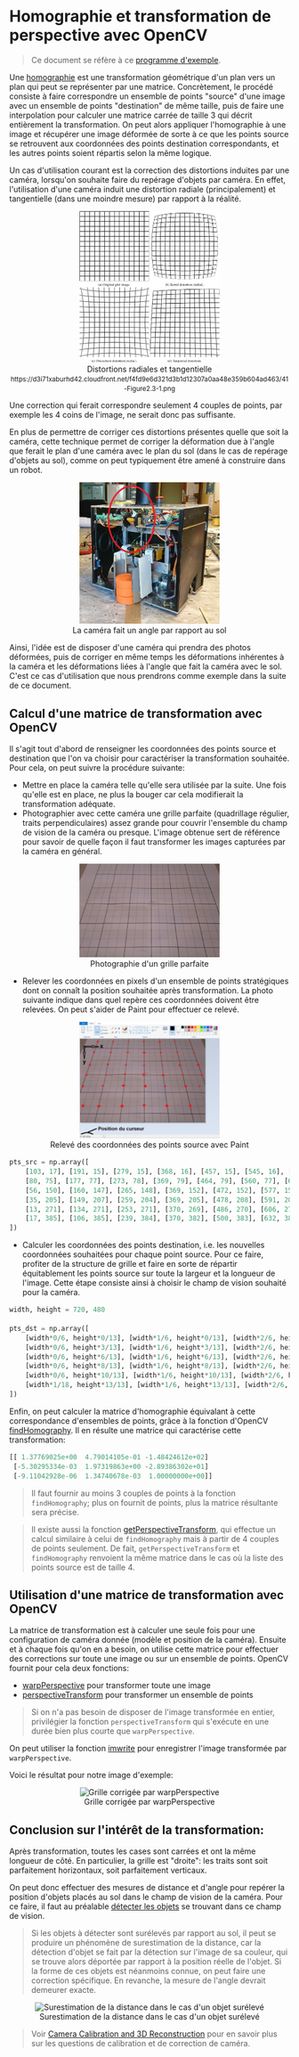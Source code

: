 # Homographie et transformation de perspective avec OpenCV

> Ce document se réfère à ce [programme d'exemple](../OpenCV_code/homography/homography.py).

Une [homographie](https://en.wikipedia.org/wiki/Homography) est une transformation géométrique d'un plan vers un plan qui peut se représenter par une matrice. Concrètement, le procédé consiste à faire correspondre un ensemble de points "source" d'une image avec un ensemble de points "destination" de même taille, puis de faire une interpolation pour calculer une matrice carrée de taille 3 qui décrit entièrement la transformation. On peut alors appliquer l'homographie à une image et récupérer une image déformée de sorte à ce que les points source se retrouvent aux coordonnées des points destination correspondants, et les autres points soient répartis selon la même logique.

Un cas d'utilisation courant est la correction des distortions induites par une caméra, lorsqu'on souhaite faire du repérage d'objets par caméra. En effet, l'utilisation d'une caméra induit une distortion radiale (principalement) et tangentielle (dans une moindre mesure) par rapport à la réalité.

<p align=center>
    <img src="distortions_radiales_et_tangentielle.png"
    alt="Distortions radiales et tangentielle; https://d3i71xaburhd42.cloudfront.net/f4fd9e6d321d3b1d12307a0aa48e359b604ad463/41-Figure2.3-1.png"
    width=50%/>
    <br>Distortions radiales et tangentielle
    <br><small>https://d3i71xaburhd42.cloudfront.net/f4fd9e6d321d3b1d12307a0aa48e359b604ad463/41-Figure2.3-1.png</small>
</p>

Une correction qui ferait correspondre seulement 4 couples de points, par exemple les 4 coins de l'image, ne serait donc pas suffisante.

En plus de permettre de corriger ces distortions présentes quelle que soit la caméra, cette technique permet de corriger la déformation due à l'angle que ferait le plan d'une caméra avec le plan du sol (dans le cas de repérage d'objets au sol), comme on peut typiquement être amené à construire dans un robot.

<p align=center>
    <img src="demo_setup_camera.jpg"
    alt="La caméra fait un angle par rapport au sol"
    width=50%/>
    <br>La caméra fait un angle par rapport au sol
</p>

Ainsi, l'idée est de disposer d'une caméra qui prendra des photos déformées, puis de corriger en même temps les déformations inhérentes à la caméra et les déformations liées à l'angle que fait la caméra avec le sol. C'est ce cas d'utilisation que nous prendrons comme exemple dans la suite de ce document.

## Calcul d'une matrice de transformation avec OpenCV
Il s'agit tout d'abord de renseigner les coordonnées des points source et destination que l'on va choisir pour caractériser la transformation souhaitée. Pour cela, on peut suivre la procédure suivante:

- Mettre en place la caméra telle qu'elle sera utilisée par la suite. Une fois qu'elle est en place, ne plus la bouger car cela modifierait la transformation adéquate.
- Photographier avec cette caméra une grille parfaite (quadrillage régulier, traits perpendiculaires) assez grande pour couvrir l'ensemble du champ de vision de la caméra ou presque. L'image obtenue sert de référence pour savoir de quelle façon il faut transformer les images capturées par la caméra en général.

<p align=center>
    <img src="grille.jpg"
    alt="Photographie d'un grille parfaite"
    width=50%/>
    <br>Photographie d'un grille parfaite
</p>

- Relever les coordonnées en pixels d'un ensemble de points stratégiques dont on connaît la position souhaitée après transformation. La photo suivante indique dans quel repère ces coordonnées doivent être relevées. On peut s'aider de Paint pour effectuer ce relevé.

<p align=center>
    <img src="grille_marqueurs_paint.png"
    alt="Relevé des coordonnées des points source avec Paint"
    width=50%/>
    <br>Relevé des coordonnées des points source avec Paint
</p>

```Python
pts_src = np.array([
    [103, 17], [191, 15], [279, 15], [368, 16], [457, 15], [545, 16], [633, 16],  # line 1
    [80, 75], [177, 77], [273, 78], [369, 79], [464, 79], [560, 77], [655, 78],  # line 2
    [56, 150], [160, 147], [265, 148], [369, 152], [472, 152], [577, 151], [681, 151],  # line 3
    [35, 205], [149, 207], [259, 204], [369, 205], [478, 208], [591, 207], [701, 207],  # line 4
    [13, 271], [134, 271], [253, 271], [370, 269], [486, 270], [606, 271], [685, 271],  # line 5
    [17, 385], [106, 385], [239, 384], [370, 382], [500, 383], [632, 385],  # line 6
])
```

- Calculer les coordonnées des points destination, i.e. les nouvelles coordonnées souhaitées pour chaque point source. Pour ce faire, profiter de la structure de grille et faire en sorte de répartir équitablement les points source sur toute la largeur et la longueur de l'image. Cette étape consiste ainsi à choisir le champ de vision souhaité pour la caméra.

```Python
width, height = 720, 480

pts_dst = np.array([
    [width*0/6, height*0/13], [width*1/6, height*0/13], [width*2/6, height*0/13], [width*3/6, height*0/13], [width*4/6, height*0/13], [width*5/6, height*0/13], [width*6/6, height*0/13],  # line 1
    [width*0/6, height*3/13], [width*1/6, height*3/13], [width*2/6, height*3/13], [width*3/6, height*3/13], [width*4/6, height*3/13], [width*5/6, height*3/13], [width*6/6, height*3/13],  # line 2
    [width*0/6, height*6/13], [width*1/6, height*6/13], [width*2/6, height*6/13], [width*3/6, height*6/13], [width*4/6, height*6/13], [width*5/6, height*6/13], [width*6/6, height*6/13],  # line 3
    [width*0/6, height*8/13], [width*1/6, height*8/13], [width*2/6, height*8/13], [width*3/6, height*8/13], [width*4/6, height*8/13], [width*5/6, height*8/13], [width*6/6, height*8/13],  # line 4
    [width*0/6, height*10/13], [width*1/6, height*10/13], [width*2/6, height*10/13], [width*3/6, height*10/13], [width*4/6, height*10/13], [width*5/6, height*10/13], [width*17/18, height*10/13],  # line 5
    [width*1/18, height*13/13], [width*1/6, height*13/13], [width*2/6, height*13/13], [width*3/6, height*13/13], [width*4/6, height*13/13], [width*5/6, height*13/13],  # line 6
])
```

Enfin, on peut calculer la matrice d'homographie équivalant à cette correspondance d'ensembles de points, grâce à la fonction d'OpenCV [findHomography](https://docs.opencv.org/2.4/modules/calib3d/doc/camera_calibration_and_3d_reconstruction.html#findhomography). Il en résulte une matrice qui caractérise cette transformation:

```Python
[[ 1.37769025e+00  4.79014105e-01 -1.48424612e+02]
 [-5.30295334e-03  1.97319863e+00 -2.89386302e+01]
 [-9.11042928e-06  1.34740678e-03  1.00000000e+00]]
```

> Il faut fournir au moins 3 couples de points à la fonction ```findHomography```; plus on fournit de points, plus la matrice résultante sera précise.

> Il existe aussi la fonction [getPerspectiveTransform](https://docs.opencv.org/2.4/modules/imgproc/doc/geometric_transformations.html#getperspectivetransform), qui effectue un calcul similaire à celui de ```findHomography``` mais à partir de 4 couples de points seulement. De fait, ```getPerspectiveTransform``` et ```findHomography``` renvoient la même matrice dans le cas où la liste des points source est de taille 4.

## Utilisation d'une matrice de transformation avec OpenCV
La matrice de transformation est à calculer une seule fois pour une configuration de caméra donnée (modèle et position de la caméra). Ensuite et à chaque fois qu'on en a besoin, on utilise cette matrice pour effectuer des corrections sur toute une image ou sur un ensemble de points. OpenCV fournit pour cela deux fonctions:

- [warpPerspective](https://docs.opencv.org/2.4/modules/imgproc/doc/geometric_transformations.html#warpperspective) pour transformer toute une image
- [perspectiveTransform](https://docs.opencv.org/2.4/modules/core/doc/operations_on_arrays.html#perspectivetransform) pour transformer un ensemble de points

> Si on n'a pas besoin de disposer de l'image transformée en entier, privilégier la fonction 
```perspectiveTransform``` qui s'exécute en une durée bien plus courte que ```warpPerspective```.

On peut utiliser la fonction [imwrite](https://docs.opencv.org/2.4/modules/highgui/doc/reading_and_writing_images_and_video.html?highlight=imwrite#imwrite) pour enregistrer l'image transformée par ```warpPerspective```.

Voici le résultat pour notre image d'exemple:

<p align=center>
    <img src="grille_warped.jpg"
    alt="Grille corrigée par warpPerspective"
    width=50%/>
    <br>Grille corrigée par warpPerspective
</p>

## Conclusion sur l'intérêt de la transformation:
Après transformation, toutes les cases sont carrées et ont la même longueur de côté. En particulier, la grille est "droite": les traits sont soit parfaitement horizontaux, soit parfaitement verticaux.

On peut donc effectuer des mesures de distance et d'angle pour repérer la position d'objets placés au sol dans le champ de vision de la caméra. Pour ce faire, il faut au préalable [détecter les objets](../object_detection/object_detection.md) se trouvant dans ce champ de vision.

> Si les objets à détecter sont surélevés par rapport au sol, il peut se produire un phénomène de surestimation de la distance, car la détection d'objet se fait par la détection sur l'image de sa couleur, qui se trouve alors déportée par rapport à la position réelle de l'objet. Si la forme de ces objets est néanmoins connue, on peut faire une correction spécifique. En revanche, la mesure de l'angle devrait demeurer exacte.

<p align=center>
    <img src="surestimation_de_la_distance.jpg"
    alt="Surestimation de la distance dans le cas d'un objet surélevé"
    width=50%/>
    <br>Surestimation de la distance dans le cas d'un objet surélevé
</p>

> Voir [Camera Calibration and 3D Reconstruction](https://docs.opencv.org/2.4/modules/calib3d/doc/camera_calibration_and_3d_reconstruction.html)
pour en savoir plus sur les questions de calibration et de correction de caméra.

